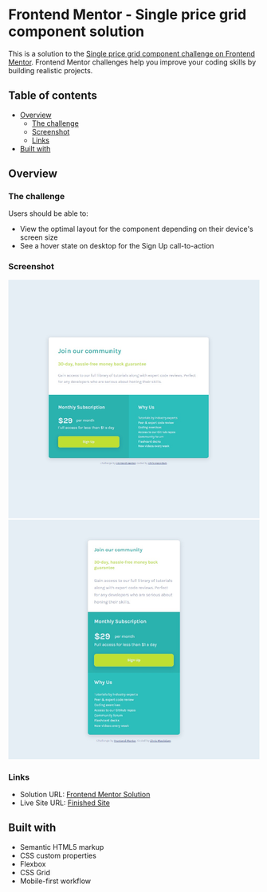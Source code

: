 # Frontend Mentor - Single price grid component solution

This is a solution to the [Single price grid component challenge on Frontend Mentor](https://www.frontendmentor.io/challenges/single-price-grid-component-5ce41129d0ff452fec5abbbc). Frontend Mentor challenges help you improve your coding skills by building realistic projects. 

## Table of contents

- [Overview](#overview)
  - [The challenge](#the-challenge)
  - [Screenshot](#screenshot)
  - [Links](#links)
- [Built with](#built-with)

## Overview

### The challenge

Users should be able to:

- View the optimal layout for the component depending on their device's screen size
- See a hover state on desktop for the Sign Up call-to-action

### Screenshot

![Desktop screenshot](design/desktop-screenshot.jpg)
![Desktop screenshot](design/mobile-screenshot.jpg)

### Links

- Solution URL: [Frontend Mentor Solution](https://www.frontendmentor.io/solutions/single-price-grid-component-grid-and-flexbox-cmtoLRdEzN)
- Live Site URL: [Finished Site](https://chris-macadam.github.io/product-preview-card-component/)

## Built with

- Semantic HTML5 markup
- CSS custom properties
- Flexbox
- CSS Grid
- Mobile-first workflow